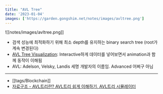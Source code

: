 ```yaml
---
title: "AVL Tree"
date: '2023-01-04'
images: ['https://garden.gongshim.net/notes/images/avltree.png']
---
```

![[notes/images/avltree.png]]


- 검색 성능에 최적화하기 위해 최소 depth를 유지하는 binary search tree (root가 계속 변경된다)
- [AVL Tree Visualization](https://www.cs.usfca.edu/~galles/visualization/AVLtree.html): Interactive하게 데이터를 넣어보면서 animation과 함께 동작이 이해됨
- AVL: Adelson, Velsky, Landis 세명 개발자의 이름임. Advanced 어쩌구 아님
---
- [[tags/Blockchain]]
- [자료구조 - AVL트리란? AVL트리 쉽게 이해하기, AVL트리 시뮬레이터](https://code-lab1.tistory.com/61)